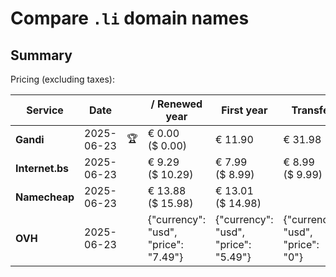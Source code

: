# Compare `.li` domain names

## Summary

Pricing (excluding taxes):

| Service | Date |  | / Renewed year | First year | Transfer | Restoration |
|--|--|--|--|--|--|--|
| **Gandi** | 2025-06-23 | 🏆 | € 0.00<br>($ 0.00) | € 11.90 | € 31.98 | € 16.27 |
| **Internet.bs** | 2025-06-23 |  | € 9.29<br>($ 10.29) | € 7.99<br>($ 8.99) | € 8.99<br>($ 9.99) | € 39.25<br>($ 38.69) |
| **Namecheap** | 2025-06-23 |  | € 13.88<br>($ 15.98) | € 13.01<br>($ 14.98) |  |  |
| **OVH** | 2025-06-23 |  | {"currency": "usd", "price": "7.49"} | {"currency": "usd", "price": "5.49"} | {"currency": "usd", "price": "0"} |  |

